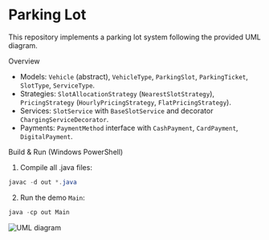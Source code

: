 # Parking Lot

This repository implements a parking lot system following the provided UML diagram.

Overview
- Models: `Vehicle` (abstract), `VehicleType`, `ParkingSlot`, `ParkingTicket`, `SlotType`, `ServiceType`.
- Strategies: `SlotAllocationStrategy` (`NearestSlotStrategy`), `PricingStrategy` (`HourlyPricingStrategy`, `FlatPricingStrategy`).
- Services: `SlotService` with `BaseSlotService` and decorator `ChargingServiceDecorator`.
- Payments: `PaymentMethod` interface with `CashPayment`, `CardPayment`, `DigitalPayment`.

Build & Run (Windows PowerShell)

1. Compile all .java files:

```powershell
javac -d out *.java
```

2. Run the demo `Main`:

```powershell
java -cp out Main
```

![UML diagram](https://www.mermaidchart.com/d/30bba854-1ab3-4a0d-8485-40deee912158)
